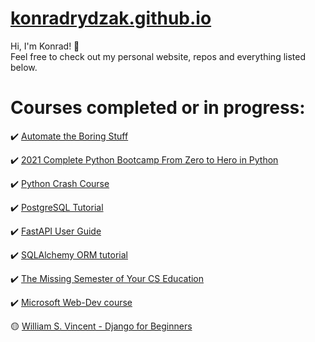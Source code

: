 # [konradrydzak.github.io](https://konradrydzak.github.io/)

Hi, I'm Konrad! 👋  
Feel free to check out my personal website, repos and everything listed below. 

# Courses completed or in progress:

✔️ [Automate the Boring Stuff](https://automatetheboringstuff.com/)

✔️ [2021 Complete Python Bootcamp From Zero to Hero in Python](https://www.udemy.com/course/complete-python-bootcamp/)

✔️ [Python Crash Course](https://nostarch.com/pythoncrashcourse2e)

✔️ [PostgreSQL Tutorial](https://www.postgresqltutorial.com/)

✔️ [FastAPI User Guide](https://fastapi.tiangolo.com/tutorial/)

✔️ [SQLAlchemy ORM tutorial](https://docs.sqlalchemy.org/en/14/orm/tutorial.html)

✔️ [The Missing Semester of Your CS Education](https://missing.csail.mit.edu/)

️✔️ [Microsoft Web-Dev course](https://github.com/microsoft/Web-Dev-For-Beginners)

️🟡️ [William S. Vincent - Django for Beginners](https://djangoforbeginners.com/)

<!--✔️🟡-->
